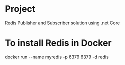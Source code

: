 # Project
Redis Publisher and Subscriber solution using .net Core

# To install Redis in Docker

  docker run --name myredis -p 6379:6379 -d redis


 
